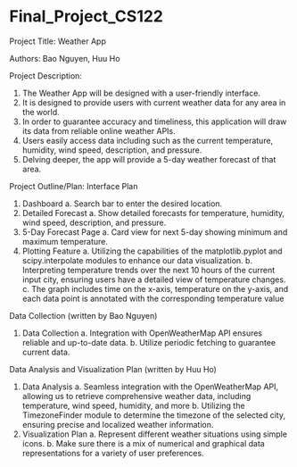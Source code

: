 # Final_Project_CS122

Project Title: Weather App

Authors: Bao Nguyen, Huu Ho

Project Description:
1. The Weather App will be designed with a user-friendly interface.
2. It is designed to provide users with current weather data for any area in the world.
3. In order to guarantee accuracy and timeliness, this application will draw its data from
   reliable online weather APIs.
4. Users easily access data including such as the current temperature, humidity, wind speed,
   description, and pressure.
5. Delving deeper, the app will provide a 5-day weather forecast of that area.

Project Outline/Plan:
Interface Plan
1. Dashboard
   a. Search bar to enter the desired location.
3. Detailed Forecast
   a. Show detailed forecasts for temperature, humidity, wind speed, description, and
   pressure.
4. 5-Day Forecast Page
   a. Card view for next 5-day showing minimum and maximum temperature.
5. Plotting Feature
   a. Utilizing the capabilities of the matplotlib.pyplot and scipy.interpolate modules to enhance our data visualization.
   b. Interpreting temperature trends over the next 10 hours of the current input city, ensuring users have a detailed view of temperature changes.
   c. The graph includes time on the x-axis, temperature on the y-axis, and each data point is annotated with the corresponding temperature value

Data Collection (written by Bao Nguyen)
1. Data Collection
  a. Integration with OpenWeatherMap API ensures reliable and up-to-date data.
  b. Utilize periodic fetching to guarantee current data.

Data Analysis and Visualization Plan (written by Huu Ho)
1. Data Analysis
  a. Seamless integration with the OpenWeatherMap API, allowing us to retrieve comprehensive weather data, including temperature, wind speed, humidity, and more
  b. Utilizing the TimezoneFinder module to determine the timezone of the selected city, ensuring precise and localized weather information.
2. Visualization Plan
  a. Represent different weather situations using simple icons.
  b. Make sure there is a mix of numerical and graphical data representations for a
     variety of user preferences.
